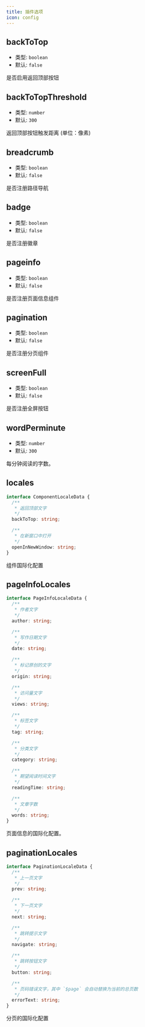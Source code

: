 ```yaml
---
title: 插件选项
icon: config
---
```


## backToTop

- 类型: `boolean`
- 默认: `false`

是否启用返回顶部按钮

## backToTopThreshold

- 类型: `number`
- 默认: `300`

返回顶部按钮触发距离 (单位：像素)

## breadcrumb

- 类型: `boolean`
- 默认: `false`

是否注册路径导航

## badge

- 类型: `boolean`
- 默认: `false`

是否注册徽章

## pageinfo

- 类型: `boolean`
- 默认: `false`

是否注册页面信息组件

## pagination

- 类型: `boolean`
- 默认: `false`

是否注册分页组件

## screenFull

- 类型: `boolean`
- 默认: `false`

是否注册全屏按钮

## wordPerminute

- 类型: `number`
- 默认: `300`

每分钟阅读的字数。

## locales

```ts
interface ComponentLocaleData {
  /**
   * 返回顶部文字
   */
  backToTop: string;

  /**
   * 在新窗口中打开
   */
  openInNewWindow: string;
}
```

组件国际化配置

## pageInfoLocales

```ts
interface PageInfoLocaleData {
  /**
   * 作者文字
   */
  author: string;

  /**
   * 写作日期文字
   */
  date: string;

  /**
   * 标记原创的文字
   */
  origin: string;

  /**
   * 访问量文字
   */
  views: string;

  /**
   * 标签文字
   */
  tag: string;

  /**
   * 分类文字
   */
  category: string;

  /**
   * 期望阅读时间文字
   */
  readingTime: string;

  /**
   * 文章字数
   */
  words: string;
}
```

页面信息的国际化配置。

## paginationLocales

```ts
interface PaginationLocaleData {
  /**
   * 上一页文字
   */
  prev: string;

  /**
   * 下一页文字
   */
  next: string;

  /**
   * 跳转提示文字
   */
  navigate: string;

  /**
   * 跳转按钮文字
   */
  button: string;

  /**
   * 页码错误文字，其中 `$page` 会自动替换为当前的总页数
   */
  errorText: string;
}
```

分页的国际化配置
